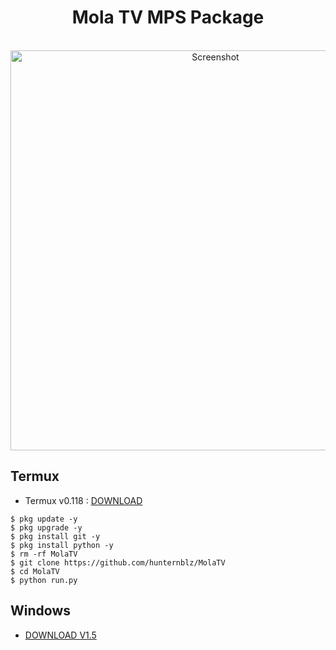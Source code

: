 <H1 align="center">
Mola TV MPS Package
</H1>

<p align="center">
  <br>
  <img src="https://user-images.githubusercontent.com/34278783/237008678-c97d8050-e17f-4834-a0a8-b5fc7bc2c611.png" width="640" title="Screenshot" alt="Screenshot">
</p>

## Termux

* Termux v0.118 : <a href="https://f-droid.org/repo/com.termux_118.apk">DOWNLOAD</a>

```terminal
$ pkg update -y
$ pkg upgrade -y
$ pkg install git -y
$ pkg install python -y
$ rm -rf MolaTV
$ git clone https://github.com/hunternblz/MolaTV
$ cd MolaTV
$ python run.py
```

## Windows
* <a href="https://github.com/hunternblz/MolaTV/releases/download/V1.5/Mola.TV.MPS.Package.exe">DOWNLOAD V1.5</a>
